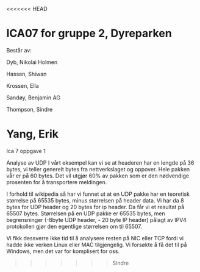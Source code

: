 <<<<<<< HEAD
# ICA07 for gruppe 2, Dyreparken

Består av:  

Dyb, Nikolai Holmen

Hassan, Shiwan

Krossen, Ella

Sandøy, Benjamin AG

Thompson, Sindre  

Yang, Erik
=======
Ica 7 oppgave 1

Analyse av UDP
I vårt eksempel kan vi se at headeren har en lengde på 36 bytes, vi teller generelt bytes fra nettverkslaget og oppover. Hele pakken vår er på 60 bytes. Det vil utgjør 60% av pakken som er den nødvendige prosenten for å transportere meldingen.

I forhold til wikipedia så har vi funnet ut at en UDP pakke har en teoretisk størrelse på 65535 bytes, minus størrelsen på header data. Vi har da 8 bytes for UDP header og 20 bytes for ip header. Da får vi et resultat på 65507 bytes.
Størrelsen på en UDP pakke er 65535 bytes, men begrensninger (-8byte UDP header, - 20 byte IP header) pålagt av IPV4 protokollen gjør den egentlige størrelsen om til 65507.

Vi fikk dessverre ikke tid til å analysere resten på NIC eller TCP fordi vi hadde ikke verken Linux eller MAC tilgjengelig. Vi forsøkte å få det til på Windows, men det var for komplisert for oss.
>>>>>>> Sindre
